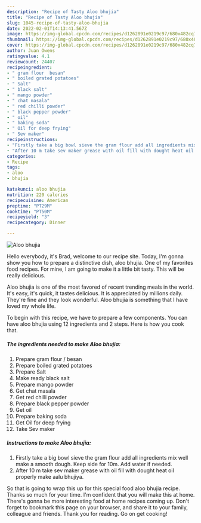 ```yaml
---
description: "Recipe of Tasty Aloo bhujia"
title: "Recipe of Tasty Aloo bhujia"
slug: 1045-recipe-of-tasty-aloo-bhujia
date: 2022-02-01T14:13:41.567Z
image: https://img-global.cpcdn.com/recipes/d1262891e0219c97/680x482cq70/aloo-bhujia-recipe-main-photo.jpg
thumbnail: https://img-global.cpcdn.com/recipes/d1262891e0219c97/680x482cq70/aloo-bhujia-recipe-main-photo.jpg
cover: https://img-global.cpcdn.com/recipes/d1262891e0219c97/680x482cq70/aloo-bhujia-recipe-main-photo.jpg
author: Juan Owens
ratingvalue: 4.1
reviewcount: 24407
recipeingredient:
- " gram flour  besan"
- " boiled grated potatoes"
- " Salt"
- " black salt"
- " mango powder"
- " chat masala"
- " red chilli powder"
- " black pepper powder"
- " oil"
- " baking soda"
- " Oil for deep frying"
- " Sev maker"
recipeinstructions:
- "Firstly take a big bowl sieve the gram flour add all ingredients mix well make a smooth dough. Keep side for 10m. Add water if needed."
- "After 10 m take sev maker grease with oil fill with dought heat oil properly make aalu bhujiya."
categories:
- Recipe
tags:
- aloo
- bhujia

katakunci: aloo bhujia 
nutrition: 220 calories
recipecuisine: American
preptime: "PT29M"
cooktime: "PT50M"
recipeyield: "3"
recipecategory: Dinner

---
```



![Aloo bhujia](https://img-global.cpcdn.com/recipes/d1262891e0219c97/680x482cq70/aloo-bhujia-recipe-main-photo.jpg)

Hello everybody, it's Brad, welcome to our recipe site. Today, I'm gonna show you how to prepare a distinctive dish, aloo bhujia. One of my favorites food recipes. For mine, I am going to make it a little bit tasty. This will be really delicious.



Aloo bhujia is one of the most favored of recent trending meals in the world. It's easy, it's quick, it tastes delicious. It is appreciated by millions daily. They're fine and they look wonderful. Aloo bhujia is something that I have loved my whole life.


To begin with this recipe, we have to prepare a few components. You can have aloo bhujia using 12 ingredients and 2 steps. Here is how you cook that.

<!--inarticleads1-->

##### The ingredients needed to make Aloo bhujia:

1. Prepare  gram flour / besan
1. Prepare  boiled grated potatoes
1. Prepare  Salt
1. Make ready  black salt
1. Prepare  mango powder
1. Get  chat masala
1. Get  red chilli powder
1. Prepare  black pepper powder
1. Get  oil
1. Prepare  baking soda
1. Get  Oil for deep frying
1. Take  Sev maker




<!--inarticleads2-->

##### Instructions to make Aloo bhujia:

1. Firstly take a big bowl sieve the gram flour add all ingredients mix well make a smooth dough. Keep side for 10m. Add water if needed.
1. After 10 m take sev maker grease with oil fill with dought heat oil properly make aalu bhujiya.




So that is going to wrap this up for this special food aloo bhujia recipe. Thanks so much for your time. I'm confident that you will make this at home. There's gonna be more interesting food at home recipes coming up. Don't forget to bookmark this page on your browser, and share it to your family, colleague and friends. Thank you for reading. Go on get cooking!
